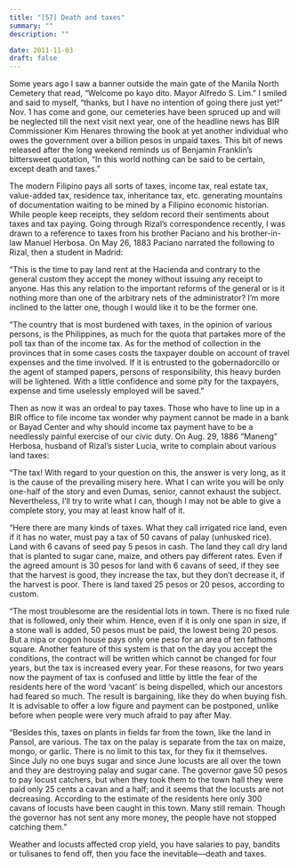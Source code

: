```yaml
---
title: "[57] Death and taxes"
summary: ""
description: ""

date: 2011-11-03
draft: false
---
```


Some years ago I saw a banner outside the main gate of the Manila North Cemetery that read, “Welcome po kayo dito. Mayor Alfredo S. Lim.” I smiled and said to myself, “thanks, but I have no intention of going there just yet!” Nov. 1 has come and gone, our cemeteries have been spruced up and will be neglected till the next visit next year, one of the headline news has BIR Commissioner Kim Henares throwing the book at yet another individual who owes the government over a billion pesos in unpaid taxes. This bit of news released after the long weekend reminds us of Benjamin Franklin’s bittersweet quotation, “In this world nothing can be said to be certain, except death and taxes.”

The modern Filipino pays all sorts of taxes, income tax, real estate tax, value-added tax, residence tax, inheritance tax, etc. generating mountains of documentation waiting to be mined by a Filipino economic historian. While people keep receipts, they seldom record their sentiments about taxes and tax paying. Going through Rizal’s correspondence recently, I was drawn to a reference to taxes from his brother Paciano and his brother-in-law Manuel Herbosa. On May 26, 1883 Paciano narrated the following to Rizal, then a student in Madrid:

“This is the time to pay land rent at the Hacienda and contrary to the general custom they accept the money without issuing any receipt to anyone. Has this any relation to the important reforms of the general or is it nothing more than one of the arbitrary nets of the administrator? I’m more inclined to the latter one, though I would like it to be the former one.

“The country that is most burdened with taxes, in the opinion of various persons, is the Philippines, as much for the quota that partakes more of the poll tax than of the income tax. As for the method of collection in the provinces that in some cases costs the taxpayer double on account of travel expenses and the time involved. If it is entrusted to the gobernadorcillo or the agent of stamped papers, persons of responsibility, this heavy burden will be lightened. With a little confidence and some pity for the taxpayers, expense and time uselessly employed will be saved.”

Then as now it was an ordeal to pay taxes. Those who have to line up in a BIR office to file income tax wonder why payment cannot be made in a bank or Bayad Center and why should income tax payment have to be a needlessly painful exercise of our civic duty. On Aug. 29, 1886 “Maneng” Herbosa, husband of Rizal’s sister Lucia, write to complain about various land taxes:

“The tax! With regard to your question on this, the answer is very long, as it is the cause of the prevailing misery here. What I can write you will be only one-half of the story and even Dumas, senior, cannot exhaust the subject. Nevertheless, I’ll try to write what I can, though I may not be able to give a complete story, you may at least know half of it.

“Here there are many kinds of taxes. What they call irrigated rice land, even if it has no water, must pay a tax of 50 cavans of palay (unhusked rice). Land with 6 cavans of seed pay 5 pesos in cash. The land they call dry land that is planted to sugar cane, maize, and others pay different rates. Even if the agreed amount is 30 pesos for land with 6 cavans of seed, if they see that the harvest is good, they increase the tax, but they don’t decrease it, if the harvest is poor. There is land taxed 25 pesos or 20 pesos, according to custom.

“The most troublesome are the residential lots in town. There is no fixed rule that is followed, only their whim. Hence, even if it is only one span in size, if a stone wall is added, 50 pesos must be paid, the lowest being 20 pesos. But a nipa or cogon house pays only one peso for an area of ten fathoms square. Another feature of this system is that on the day you accept the conditions, the contract will be written which cannot be changed for four years, but the tax is increased every year. For these reasons, for two years now the payment of tax is confused and little by little the fear of the residents here of the word ‘vacant’ is being dispelled, which our ancestors had feared so much. The result is bargaining, like they do when buying fish. It is advisable to offer a low figure and payment can be postponed, unlike before when people were very much afraid to pay after May.

“Besides this, taxes on plants in fields far from the town, like the land in Pansol, are various. The tax on the palay is separate from the tax on maize, mongo, or garlic. There is no limit to this tax, for they fix it themselves. Since July no one buys sugar and since June locusts are all over the town and they are destroying palay and sugar cane. The governor gave 50 pesos to pay locust catchers, but when they took them to the town hall they were paid only 25 cents a cavan and a half; and it seems that the locusts are not decreasing. According to the estimate of the residents here only 300 cavans of locusts have been caught in this town. Many still remain. Though the governor has not sent any more money, the people have not stopped catching them.”

Weather and locusts affected crop yield, you have salaries to pay, bandits or tulisanes to fend off, then you face the inevitable—death and taxes.
